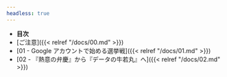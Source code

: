 ```yaml
---
headless: true
---
```


- **目次**
- [ご注意]({{< relref "/docs/00.md" >}})
- [01 - Google アカウントで始める選挙戦]({{< relref "/docs/01.md" >}})
- [02 - 『熱意の弁慶』から『データの牛若丸』へ]({{< relref "/docs/02.md" >}})
